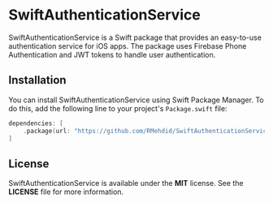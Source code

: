 # SwiftAuthenticationService

SwiftAuthenticationService is a Swift package that provides an easy-to-use authentication service for iOS apps. The package uses Firebase Phone Authentication and JWT tokens to handle user authentication.

## Installation

You can install SwiftAuthenticationService using Swift Package Manager. To do this, add the following line to your project's `Package.swift` file:

```swift
dependencies: [
    .package(url: "https://github.com/RMehdid/SwiftAuthenticationService.git", .upToNextMajor(from: "1.0.0"))
]
```

## License

SwiftAuthenticationService is available under the **MIT** license. See the **LICENSE** file for more information.
